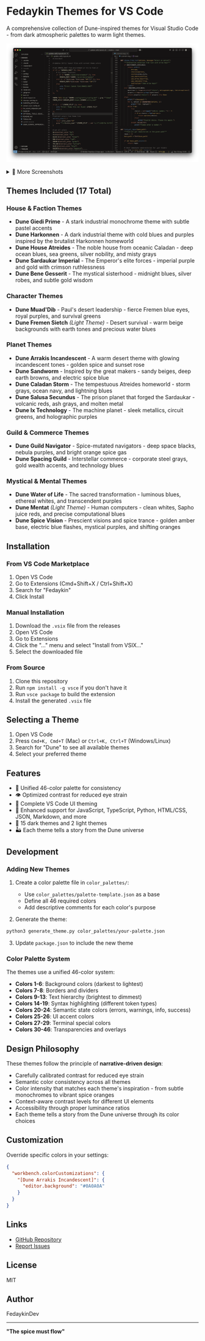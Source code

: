 # Fedaykin Themes for VS Code

A comprehensive collection of Dune-inspired themes for Visual Studio Code - from dark atmospheric palettes to warm light themes.

![Dune Arrakis Incandescent Theme](screenshots/vscode-dune-arrakis-inc.png)

<details>
<summary>📸 More Screenshots</summary>

### Dune Caladan Storm
![Dune Caladan Storm Theme](screenshots/vscode-dune-caladan-storm.png)

### Dune Mentat (Light Theme)
![Dune Mentat Theme](screenshots/vscode-dune-mentat.png)

</details>

## Themes Included (17 Total)

### House & Faction Themes
- **Dune Giedi Prime** - A stark industrial monochrome theme with subtle pastel accents
- **Dune Harkonnen** - A dark industrial theme with cold blues and purples inspired by the brutalist Harkonnen homeworld
- **Dune House Atreides** - The noble house from oceanic Caladan - deep ocean blues, sea greens, silver nobility, and misty grays
- **Dune Sardaukar Imperial** - The Emperor's elite forces - imperial purple and gold with crimson ruthlessness
- **Dune Bene Gesserit** - The mystical sisterhood - midnight blues, silver robes, and subtle gold wisdom

### Character Themes
- **Dune Muad'Dib** - Paul's desert leadership - fierce Fremen blue eyes, royal purples, and survival greens
- **Dune Fremen Sietch** *(Light Theme)* - Desert survival - warm beige backgrounds with earth tones and precious water blues

### Planet Themes  
- **Dune Arrakis Incandescent** - A warm desert theme with glowing incandescent tones - golden spice and sunset rose
- **Dune Sandworm** - Inspired by the great makers - sandy beiges, deep earth browns, and electric spice blue
- **Dune Caladan Storm** - The tempestuous Atreides homeworld - storm grays, ocean navy, and lightning blues
- **Dune Salusa Secundus** - The prison planet that forged the Sardaukar - volcanic reds, ash grays, and molten metal
- **Dune Ix Technology** - The machine planet - sleek metallics, circuit greens, and holographic purples

### Guild & Commerce Themes
- **Dune Guild Navigator** - Spice-mutated navigators - deep space blacks, nebula purples, and bright orange spice gas
- **Dune Spacing Guild** - Interstellar commerce - corporate steel grays, gold wealth accents, and technology blues

### Mystical & Mental Themes
- **Dune Water of Life** - The sacred transformation - luminous blues, ethereal whites, and transcendent purples
- **Dune Mentat** *(Light Theme)* - Human computers - clean whites, Sapho juice reds, and precise computational blues
- **Dune Spice Vision** - Prescient visions and spice trance - golden amber base, electric blue flashes, mystical purples, and shifting oranges

## Installation

### From VS Code Marketplace

1. Open VS Code
2. Go to Extensions (Cmd+Shift+X / Ctrl+Shift+X)
3. Search for "Fedaykin"
4. Click Install

### Manual Installation

1. Download the `.vsix` file from the releases
2. Open VS Code
3. Go to Extensions
4. Click the "..." menu and select "Install from VSIX..."
5. Select the downloaded file

### From Source

1. Clone this repository
2. Run `npm install -g vsce` if you don't have it
3. Run `vsce package` to build the extension
4. Install the generated `.vsix` file

## Selecting a Theme

1. Open VS Code
2. Press `Cmd+K, Cmd+T` (Mac) or `Ctrl+K, Ctrl+T` (Windows/Linux)
3. Search for "Dune" to see all available themes
4. Select your preferred theme

## Features

- 🎨 Unified 46-color palette for consistency
- 👁️ Optimized contrast for reduced eye strain
- 🔧 Complete VS Code UI theming
- 📝 Enhanced support for JavaScript, TypeScript, Python, HTML/CSS, JSON, Markdown, and more
- 🌙 15 dark themes and 2 light themes
- 🏜️ Each theme tells a story from the Dune universe

## Development

### Adding New Themes

1. Create a color palette file in `color_palettes/`:
   - Use `color_palettes/palette-template.json` as a base
   - Define all 46 required colors
   - Add descriptive comments for each color's purpose

2. Generate the theme:
```bash
python3 generate_theme.py color_palettes/your-palette.json
```

3. Update `package.json` to include the new theme

### Color Palette System

The themes use a unified 46-color system:
- **Colors 1-6**: Background colors (darkest to lightest)
- **Colors 7-8**: Borders and dividers
- **Colors 9-13**: Text hierarchy (brightest to dimmest)
- **Colors 14-19**: Syntax highlighting (different token types)
- **Colors 20-24**: Semantic state colors (errors, warnings, info, success)
- **Colors 25-26**: UI accent colors
- **Colors 27-29**: Terminal special colors
- **Colors 30-46**: Transparencies and overlays

## Design Philosophy

These themes follow the principle of **narrative-driven design**:
- Carefully calibrated contrast for reduced eye strain
- Semantic color consistency across all themes
- Color intensity that matches each theme's inspiration - from subtle monochromes to vibrant spice oranges
- Context-aware contrast levels for different UI elements
- Accessibility through proper luminance ratios
- Each theme tells a story from the Dune universe through its color choices

## Customization

Override specific colors in your settings:

```json
{
  "workbench.colorCustomizations": {
    "[Dune Arrakis Incandescent]": {
      "editor.background": "#0A0A0A"
    }
  }
}
```

## Links

- [GitHub Repository](https://github.com/btriapitsyn/fedaykin-themes)
- [Report Issues](https://github.com/btriapitsyn/fedaykin-themes/issues)

## License

MIT

## Author

FedaykinDev

---

**"The spice must flow"**